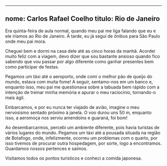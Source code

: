 ----
nome: Carlos Rafael Coelho
titulo: Rio de Janeiro
---

Era quinta-feira de aula normal, quando meu pai me liga falando que eu e ele iríamos ao Rio de Janeiro. À tarde, eu já segui  de ônibus  para São Paulo onde  meu pai mora.

Cheguei bem e dormi na casa dele  até as cinco horas da manhã. Acordei muito feliz com a viagem, devo dizer que sou bastante ansioso quando fico sabendo que vou passar por algo diferente como ganhar presentes bem como  participar de festas.

Pegamos um táxi até o aeroporto, onde comi o melhor pão de queijo do mundo, estava com muita fome! A seguir, sentamo-nos em um banco e, enquanto isso, meu pai me questionava sobre a tabuada bem rápido com a intenção de treinar minha memória e apurar o meu raciocínio, tornando-o mais ágil.

Embarcamos, e por eu nunca ter viajado de avião, imagine o meu nervosismo sentado próximo à janela. O voo durou uns 50 m, enquanto isso, a aeromoça nos serviu amendoins e guaraná, foi bom!

Ao desembarcarmos, percebi um ambiente diferente, pois havia turistas de vários lugares do mundo. Pegamos um táxi até a pousada situada na região de Botafogo, onde, infelizmente, ocorreu um problemas com o quarto, por isso tivemos de procurar outra hospedagem, por sorte, logo a encontramos. Guardamos nossos pertences e saímos.

Visitamos todos os pontos turísticos e conheci a comida japonesa.







